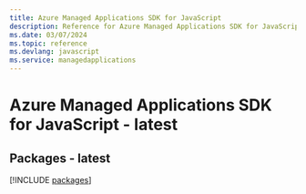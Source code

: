 ```yaml
---
title: Azure Managed Applications SDK for JavaScript
description: Reference for Azure Managed Applications SDK for JavaScript
ms.date: 03/07/2024
ms.topic: reference
ms.devlang: javascript
ms.service: managedapplications
---
```

# Azure Managed Applications SDK for JavaScript - latest
## Packages - latest
[!INCLUDE [packages](managed-applications-index.md)]